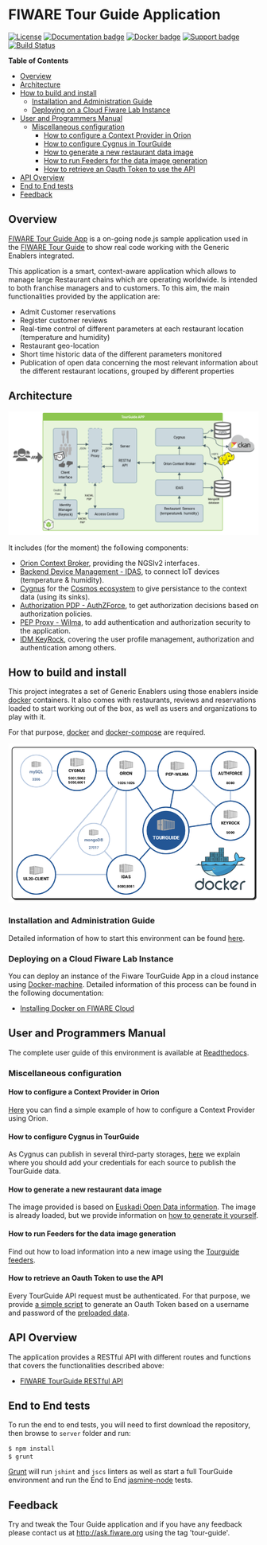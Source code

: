 # FIWARE Tour Guide Application

[![License][license-image]][license-url]
[![Documentation badge](https://readthedocs.org/projects/fiwaretourguide/badge/?version=latest)](http://fiwaretourguide.readthedocs.org/en/latest/fiware-tour-guide-application-a-tutorial-on-how-to-integrate-the-main-fiware-ges/fiware-tour-guide-application-a-tutorial-on-how-to-integrate-the-main-fiware-ges/)
[![Docker badge](https://img.shields.io/docker/pulls/fiware/tutorials.tourguide-app.svg)](https://hub.docker.com/r/fiware/tutorials.tourguide-app/)
[![Support badge]( https://img.shields.io/badge/support-askbot-yellowgreen.svg)](http://ask.fiware.org)
[![Build Status][travis-image]][travis-url]

**Table of Contents**

- [Overview](#overview)
- [Architecture](#architecture)
- [How to build and install](#how-to-build-and-install)
  - [Installation and Administration Guide](#installation-and-administration-guide)
  - [Deploying on a Cloud Fiware Lab Instance](#deploying-on-a-cloud-fiware-lab-instance)
- [User and Programmers Manual](#user-and-programmers-manual)
  - [Miscellaneous configuration](#miscellaneous-configuration)
    - [How to configure a Context Provider in Orion](#how-to-configure-a-context-provider-in-orion)
    - [How to configure Cygnus in TourGuide](#how-to-configure-cygnus-in-tourguide)
    - [How to generate a new restaurant data image](#how-to-generate-a-new-restaurant-data-image)
    - [How to run Feeders for the data image generation](#how-to-run-feeders-for-the-data-image-generation)
    - [How to retrieve an Oauth Token to use the API](#how-to-retrieve-an-oauth-token-to-use-the-api)
- [API Overview](#api-overview)
- [End to End tests](#end-to-end-tests)
- [Feedback](#feedback)

## Overview

[FIWARE Tour Guide App](https://github.com/Fiware/tutorials.TourGuide-App) is a on-going node.js sample application used in the [FIWARE Tour Guide](http://www.fiware.org/tour-guide/) to show real code working with the Generic Enablers integrated.

This application is a smart, context-aware application which allows to manage large Restaurant chains which are operating worldwide. Is intended to both franchise managers and to customers. To this aim, the main functionalities provided by the application are:

* Admit Customer reservations
* Register customer reviews
* Real-time control of different parameters at each restaurant location (temperature and humidity)
* Restaurant geo-location
* Short time historic data of the different parameters monitored
* Publication of open data concerning the most relevant information about the different restaurant locations, grouped by different properties

## Architecture

![Architecture diagram](doc/img/archDiagram.png?raw=true "Architecture diagram")

It includes (for the moment) the following components:

* [Orion Context Broker](http://catalogue.fiware.org/enablers/publishsubscribe-context-broker-orion-context-broker), providing the NGSIv2 interfaces.
* [Backend Device Management - IDAS](http://catalogue.fiware.org/enablers/backend-device-management-idas),  to connect IoT devices (temperature & humidity).
* [Cygnus](https://github.com/telefonicaid/fiware-cygnus) for the [Cosmos ecosystem](http://catalogue.fiware.org/enablers/bigdata-analysis-cosmos) to give persistance to the context data (using its sinks).
* [Authorization PDP - AuthZForce](http://catalogue.fiware.org/enablers/authorization-pdp-authzforce), to get authorization decisions based on authorization policies.
* [PEP Proxy - Wilma](https://github.com/ging/fi-ware-pep-proxy), to add authentication and authorization security to the application.
* [IDM KeyRock](https://github.com/ging/fi-ware-idm), covering the user profile management, authorization and authentication among others.

## How to build and install

This project integrates a set of Generic Enablers using those enablers inside [docker](https://github.com/docker/docker) containers. It also comes with restaurants, reviews and reservations loaded to start working out of the box, as well as users and organizations to play with it.

For that purpose, [docker](https://github.com/docker/docker) and [docker-compose](https://docs.docker.com/compose/) are required.

![Compose Diagram](doc/img/composeDiagram.png?raw=true "Compose Diagram")

### Installation and Administration Guide

Detailed information of how to start this environment can be found [here](https://github.com/Fiware/tutorials.TourGuide-App/tree/develop/docker/images/tutorials.tourguide-app).

### Deploying on a Cloud Fiware Lab Instance

You can deploy an instance of the Fiware TourGuide App in a cloud instance using [Docker-machine](https://docs.docker.com/machine/). Detailed information of this process can be found in the following documentation:

* [Installing Docker on FIWARE Cloud](http://simple-docker-hosting-on-fiware-cloud.readthedocs.org/en/latest/manuals/install/)

## User and Programmers Manual

The complete user guide of this environment is available at [Readthedocs](http://fiwaretourguide.readthedocs.org/en/latest/fiware-tour-guide-application-a-tutorial-on-how-to-integrate-the-main-fiware-ges/fiware-tour-guide-application-a-tutorial-on-how-to-integrate-the-main-fiware-ges/).

### Miscellaneous configuration

#### How to configure a Context Provider in Orion

[Here](https://github.com/Fiware/tutorials.TourGuide-App/blob/develop/doc/ContextProvider.md) you can find a simple example of how to configure a Context Provider using Orion.

#### How to configure Cygnus in TourGuide

As Cygnus can publish in several third-party storages, [here](https://github.com/Fiware/tutorials.TourGuide-App/blob/develop/docker/cygnus/README.md) we explain where you should add your credentials for each source to publish the TourGuide data.

#### How to generate a new restaurant data image

The image provided is based on [Euskadi Open Data information](http://opendata.euskadi.eus/contenidos/ds_recursos_turisticos/restaurantes_sidrerias_bodegas/opendata/restaurantes.json). The image is already loaded, but we provide information on [how to generate it yourself](https://github.com/Fiware/tutorials.TourGuide-App/blob/develop/docker/images/tutorials.tourguide-app.restaurant-data/Readme.md).

#### How to run Feeders for the data image generation

Find out how to load information into a new image using the [Tourguide feeders](https://github.com/Fiware/tutorials.TourGuide-App/tree/develop/server/feeders).

#### How to retrieve an Oauth Token to use the API

Every TourGuide API request must be authenticated. For that purpose, we provide [a simple script](https://github.com/Fiware/tutorials.TourGuide-App/tree/develop/server/misc) to generate an Oauth Token based on a username and password of the [preloaded data](https://github.com/Fiware/tutorials.TourGuide-App/tree/develop/docker/images/tutorials.tourguide-app#idm-users-organizations-apps-roles-and-permissions).

## API Overview

The application provides a RESTful API with different routes and functions that covers the functionalities described above:

* [FIWARE TourGuide RESTful API](http://docs.tourguide.apiary.io)

## End to End tests

To run the end to end tests, you will need to first download the repository, then browse to `server` folder and run:

```
$ npm install
$ grunt
```

[Grunt](https://github.com/gruntjs/grunt) will run `jshint` and `jscs` linters as well as start a full TourGuide environment and run the End to End [jasmine-node](https://github.com/mhevery/jasmine-node) tests.

## Feedback

Try and tweak the Tour Guide application and if you have any feedback please contact us at http://ask.fiware.org using the tag 'tour-guide'.

[travis-image]: https://travis-ci.org/Fiware/tutorials.TourGuide-App.svg?branch=develop
[travis-url]: https://travis-ci.org/Fiware/tutorials.TourGuide-App

[license-image]: https://img.shields.io/npm/l/express.svg
[license-url]: https://github.com/Fiware/tutorials.TourGuide-App/blob/develop/LICENSE
